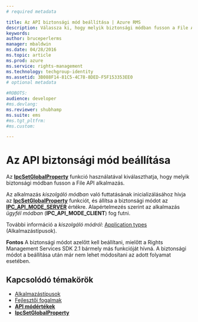 ```yaml
---
# required metadata

title: Az API biztonsági mód beállítása | Azure RMS
description: Válassza ki, hogy melyik biztonsági módban fusson a File API alkalmazás.
keywords:
author: bruceperlerms
manager: mbaldwin
ms.date: 04/28/2016
ms.topic: article
ms.prod: azure
ms.service: rights-management
ms.technology: techgroup-identity
ms.assetid: 3B088F14-81C5-4C78-8DED-F5F153353EE0
# optional metadata

#ROBOTS:
audience: developer
#ms.devlang:
ms.reviewer: shubhamp
ms.suite: ems
#ms.tgt_pltfrm:
#ms.custom:

---
```


# Az API biztonsági mód beállítása

Az [**IpcSetGlobalProperty**](/rights-management/sdk/2.1/api/win/functions#msipc_ipcsetglobalproperty) funkció használatával kiválaszthatja, hogy melyik biztonsági módban fusson a File API alkalmazás.

Az alkalmazás *kiszolgáló módban* való futtatásának inicializálásához hívja az [**IpcSetGlobalProperty**](/rights-management/sdk/2.1/api/win/functions#msipc_ipcsetglobalproperty) funkciót, és állítsa a biztonsági módot az [**IPC\_API\_MODE\_SERVER**](/rights-management/sdk/2.1/api/win/api%20mode%20values#msipc_api_mode_values_IPC_API_MODE_SERVER) értékre. Alapértelmezés szerint az alkalmazás *ügyfél módban* (**IPC\_API\_MODE\_CLIENT**) fog futni.

További információ a *kiszolgáló módról*: [Application types](application-types.md) (Alkalmazástípusok).

**Fontos**  A biztonsági módot azelőtt kell beállítani, mielőtt a Rights Management Services SDK 2.1 bármely más funkcióját hívná. A biztonsági módot a beállítása után már nem lehet módosítani az adott folyamat esetében.

 

## Kapcsolódó témakörök

* [Alkalmazástípusok](application-types.md)
* [Fejlesztői fogalmak](ad-rms-concepts-nav.md)
* [**API módértékek**](/rights-management/sdk/2.1/api/win/api%20mode%20values#msipc_api_mode_values_IPC_API_MODE_SERVER)
* [**IpcSetGlobalProperty**](/rights-management/sdk/2.1/api/win/functions#msipc_ipcsetglobalproperty)
 

 





<!--HONumber=Apr16_HO4-->


